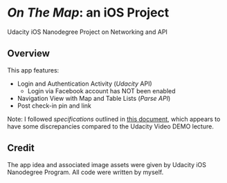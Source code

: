 # _On The Map_: an iOS Project

Udacity iOS Nanodegree Project on Networking and API

## Overview

This app features:

* Login and Authentication Activity (_Udacity_ API)
  - Login via Facebook account has NOT been enabled
* Navigation View with Map and Table Lists (_Parse API_)
* Post check-in pin and link

Note: I followed _specifications_ outlined in [this document](https://docs.google.com/document/d/1tPF1tmSzVYPSbpl7_JCeMKglKMIs3dUa4OrSAKEYNAs/pub?embedded=true), which appears to have some discrepancies compared to the Udacity Video DEMO lecture.

## Credit

The app idea and associated image assets were given by Udacity iOS Nanodegree Program. All code were written by myself.
